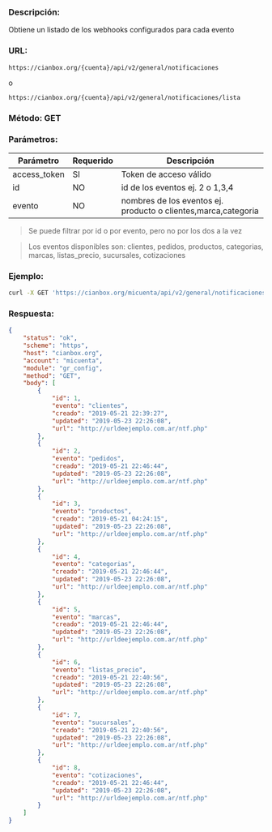 ### Descripción:

Obtiene un listado de los webhooks configurados para cada evento

### URL:

`https://cianbox.org/{cuenta}/api/v2/general/notificaciones`

o

`https://cianbox.org/{cuenta}/api/v2/general/notificaciones/lista`

### Método: GET

### Parámetros:

|Parámetro    |Requerido |Descripción                                   |
|-------------|----------|----------------------------------------------|
|access_token |SI        |Token de acceso válido                        |
|id           |NO        |id de los eventos ej. 2 o 1,3,4               |
|evento       |NO        |nombres de los eventos ej. producto o clientes,marca,categoria |

> Se puede filtrar por id o por evento, pero no por los dos a la vez

> Los eventos disponibles son: clientes, pedidos, productos, categorias, marcas, listas_precio, sucursales, cotizaciones 

### Ejemplo:
```bash
curl -X GET 'https://cianbox.org/micuenta/api/v2/general/notificaciones?access_token=CBX_AT-TcIHdWOvdpIMNsXG...'
```
### Respuesta:

```json
{
    "status": "ok",
    "scheme": "https",
    "host": "cianbox.org",
    "account": "micuenta",
    "module": "gr_config",
    "method": "GET",
    "body": [
        {
            "id": 1,
            "evento": "clientes",
            "creado": "2019-05-21 22:39:27",
            "updated": "2019-05-23 22:26:08",
            "url": "http://urldeejemplo.com.ar/ntf.php"
        },
        {
            "id": 2,
            "evento": "pedidos",
            "creado": "2019-05-21 22:46:44",
            "updated": "2019-05-23 22:26:08",
            "url": "http://urldeejemplo.com.ar/ntf.php"
        },
        {
            "id": 3,
            "evento": "productos",
            "creado": "2019-05-21 04:24:15",
            "updated": "2019-05-23 22:26:08",
            "url": "http://urldeejemplo.com.ar/ntf.php"
        },
        {
            "id": 4,
            "evento": "categorias",
            "creado": "2019-05-21 22:46:44",
            "updated": "2019-05-23 22:26:08",
            "url": "http://urldeejemplo.com.ar/ntf.php"
        },
        {
            "id": 5,
            "evento": "marcas",
            "creado": "2019-05-21 22:46:44",
            "updated": "2019-05-23 22:26:08",
            "url": "http://urldeejemplo.com.ar/ntf.php"
        },
        {
            "id": 6,
            "evento": "listas_precio",
            "creado": "2019-05-21 22:40:56",
            "updated": "2019-05-23 22:26:08",
            "url": "http://urldeejemplo.com.ar/ntf.php"
        },
        {
            "id": 7,
            "evento": "sucursales",
            "creado": "2019-05-21 22:40:56",
            "updated": "2019-05-23 22:26:08",
            "url": "http://urldeejemplo.com.ar/ntf.php"
        },
        {
            "id": 8,
            "evento": "cotizaciones",
            "creado": "2019-05-21 22:46:44",
            "updated": "2019-05-23 22:26:08",
            "url": "http://urldeejemplo.com.ar/ntf.php"
        }
    ]
}
```